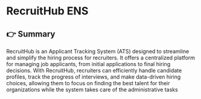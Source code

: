 # RecruitHub ENS


## 👉 Summary
RecruitHub is an Applicant Tracking System (ATS) designed to streamline and simplify the hiring process for recruiters. It offers a centralized platform for managing job applicants, from initial applications to final hiring decisions. With RecruitHub, recruiters can efficiently handle candidate profiles, track the progress of interviews, and make data-driven hiring choices, allowing them to focus on finding the best talent for their organizations while the system takes care of the administrative tasks
